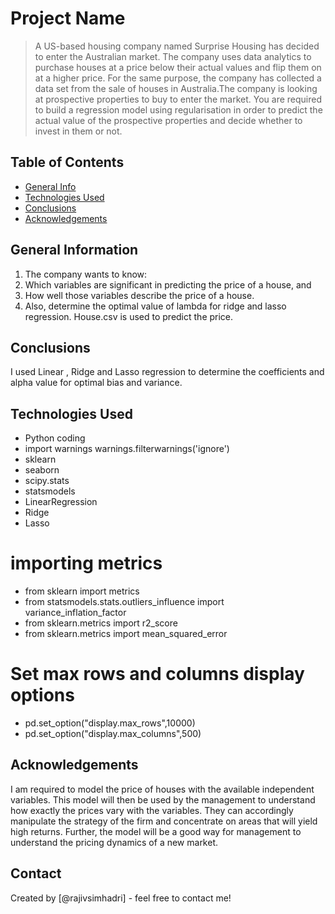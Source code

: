 # Project Name
> A US-based housing company named Surprise Housing has decided to enter the Australian market. The company uses data analytics to purchase houses at a price below their actual values and flip them on at a higher price. For the same purpose, the company has collected a data set from the sale of houses in Australia.The company is looking at prospective properties to buy to enter the market. You are required to build a regression model using regularisation in order to predict the actual value of the prospective properties and decide whether to invest in them or not.

## Table of Contents
* [General Info](#general-information)
* [Technologies Used](#technologies-used)
* [Conclusions](#conclusions)
* [Acknowledgements](#acknowledgements)

<!-- You can include any other section that is pertinent to your problem -->

## General Information
1) The company wants to know:
2) Which variables are significant in predicting the price of a house, and
3) How well those variables describe the price of a house.
4) Also, determine the optimal value of lambda for ridge and lasso regression.
   House.csv is used to predict the price.

<!-- You don't have to answer all the questions - just the ones relevant to your project. -->

## Conclusions
I used Linear , Ridge and Lasso regression to determine the coefficients and alpha value for optimal bias and variance.

<!-- You don't have to answer all the questions - just the ones relevant to your project. -->


## Technologies Used
* Python coding
* import warnings
 warnings.filterwarnings('ignore')
* sklearn
* seaborn
* scipy.stats
* statsmodels
* LinearRegression
* Ridge
* Lasso
# importing metrics 

* from sklearn import metrics
* from statsmodels.stats.outliers_influence import variance_inflation_factor
* from sklearn.metrics import r2_score
* from sklearn.metrics import mean_squared_error

# Set max rows and columns display options
* pd.set_option("display.max_rows",10000)
* pd.set_option("display.max_columns",500)

<!-- As the libraries versions keep on changing, it is recommended to mention the version of library used in this project -->

## Acknowledgements
I am required to model the price of houses with the available independent variables. This model will then be used by the management to understand how exactly the prices vary with the variables. They can accordingly manipulate the strategy of the firm and concentrate on areas that will yield high returns. Further, the model will be a good way for management to understand the pricing dynamics of a new market.


## Contact
Created by [@rajivsimhadri] - feel free to contact me!


<!-- Optional -->
<!-- ## License -->
<!-- This project is open source and available under the [... License](). -->

<!-- You don't have to include all sections - just the one's relevant to your project -->
